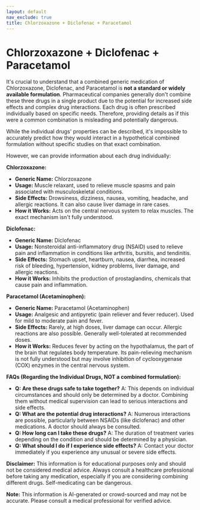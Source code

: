 ```yaml
---
layout: default
nav_exclude: true
title: Chlorzoxazone + Diclofenac + Paracetamol
---
```


# Chlorzoxazone + Diclofenac + Paracetamol

It's crucial to understand that a combined generic medication of Chlorzoxazone, Diclofenac, and Paracetamol is **not a standard or widely available formulation**.  Pharmaceutical companies generally don't combine these three drugs in a single product due to the potential for increased side effects and complex drug interactions.  Each drug is often prescribed individually based on specific needs.  Therefore, providing details as if this were a common combination is misleading and potentially dangerous.

While the individual drugs' properties can be described, it's impossible to accurately predict how they would interact in a hypothetical combined formulation without specific studies on that exact combination.

However, we can provide information about each drug individually:


**Chlorzoxazone:**

* **Generic Name:** Chlorzoxazone
* **Usage:** Muscle relaxant, used to relieve muscle spasms and pain associated with musculoskeletal conditions.
* **Side Effects:** Drowsiness, dizziness, nausea, vomiting, headache, and allergic reactions.  It can also cause liver damage in rare cases.
* **How it Works:** Acts on the central nervous system to relax muscles.  The exact mechanism isn't fully understood.

**Diclofenac:**

* **Generic Name:** Diclofenac
* **Usage:** Nonsteroidal anti-inflammatory drug (NSAID) used to relieve pain and inflammation in conditions like arthritis, bursitis, and tendinitis.
* **Side Effects:** Stomach upset, heartburn, nausea, diarrhea, increased risk of bleeding, hypertension, kidney problems, liver damage, and allergic reactions.
* **How it Works:** Inhibits the production of prostaglandins, chemicals that cause pain and inflammation.

**Paracetamol (Acetaminophen):**

* **Generic Name:** Paracetamol (Acetaminophen)
* **Usage:** Analgesic and antipyretic (pain reliever and fever reducer).  Used for mild to moderate pain and fever.
* **Side Effects:**  Rarely, at high doses, liver damage can occur.  Allergic reactions are also possible.  Generally well-tolerated at recommended doses.
* **How it Works:**  Reduces fever by acting on the hypothalamus, the part of the brain that regulates body temperature.  Its pain-relieving mechanism is not fully understood but may involve inhibition of cyclooxygenase (COX) enzymes in the central nervous system.


**FAQs (Regarding the Individual Drugs, NOT a combined formulation):**

* **Q: Are these drugs safe to take together?** A:  This depends on individual circumstances and should only be determined by a doctor.  Combining them without medical supervision can lead to serious interactions and side effects.
* **Q: What are the potential drug interactions?** A:  Numerous interactions are possible, particularly between NSAIDs (like diclofenac) and other medications.  A doctor should always be consulted.
* **Q:  How long can I take these drugs?** A:  The duration of treatment varies depending on the condition and should be determined by a physician.
* **Q:  What should I do if I experience side effects?** A:  Contact your doctor immediately if you experience any unusual or severe side effects.


**Disclaimer:** This information is for educational purposes only and should not be considered medical advice.  Always consult a healthcare professional before taking any medication, especially if you are considering combining different drugs.  Self-medicating can be dangerous.


**Note:** This information is AI-generated or crowd-sourced and may not be accurate. Please consult a medical professional for verified advice.